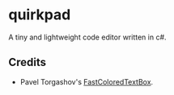 # quirkpad

A tiny and lightweight code editor written in c#.

## Credits

* Pavel Torgashov's [FastColoredTextBox](https://github.com/PavelTorgashov/FastColoredTextBox).
